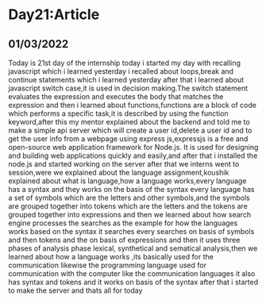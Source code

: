 # Day21:Article
## 01/03/2022
   Today is 21st day of the internship today i started my day with recalling javascript which i learned yesterday i recalled about loops,break and 
continue statements which i learned yesterday after that i learned about javascript switch case,it is used in decision making.The switch statement 
evaluates the  expression and executes the body that matches the expression and then i learned about functions,functions are a block of code which 
performs a specific task,it is described by using the function keyword,after this my mentor explained about the backend and told me to make a simple
api server which will create a user id,delete a user id and to get the user info from a webpage using express js,expressjs is a free and open-source  web application framework for Node.js. It is used for designing and building web applications quickly and easily,and after that i installed the 
node.js and started working on the server after that we interns went to session,were we explained about the language assignment,koushik explained 
about what is language,how a language works,every language has a syntax and they works on the basis of the syntax every language has a set of symbols
which are the letters and other symbols,and the symbols are grouped together into tokens which are the letters and the tokens are grouped together    into expressions and then we learned about how search engine processes the searches as the example for how the languages works based on the syntax it searches every searches on basis of symbols and then tokens and the on basis of expressions and then it uses three phases of analysis phase lexical,
synthetical and sematical analysis,then we learned about how a language works ,its basically used for the communication likewise the programming 
language used for communication with the computer like the communication languages it also has syntax and  tokens and it works on basis  of the syntax
after that i started to make the server and thats all for today

